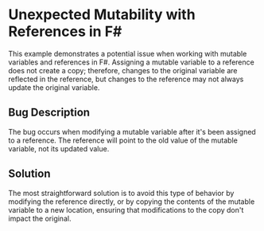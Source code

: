 # Unexpected Mutability with References in F#

This example demonstrates a potential issue when working with mutable variables and references in F#.  Assigning a mutable variable to a reference does not create a copy; therefore, changes to the original variable are reflected in the reference, but changes to the reference may not always update the original variable.

## Bug Description
The bug occurs when modifying a mutable variable after it's been assigned to a reference. The reference will point to the old value of the mutable variable, not its updated value.

## Solution
The most straightforward solution is to avoid this type of behavior by modifying the reference directly, or by copying the contents of the mutable variable to a new location, ensuring that modifications to the copy don't impact the original.